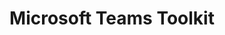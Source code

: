 ---
title: Microsoft Teams Toolkit
description: >
    Create and deploy Teams apps with integrated identity, access to cloud storage, data from Microsoft Graph, and other services in Azure and Microsoft 365 with a "zero-configuration" approach to the developer experience.
image: images/extensions-background-teamsfx.webp
externalUrl: "https://marketplace.visualstudio.com/items?itemName=TeamsDevApp.ms-teams-vscode-extension"
---